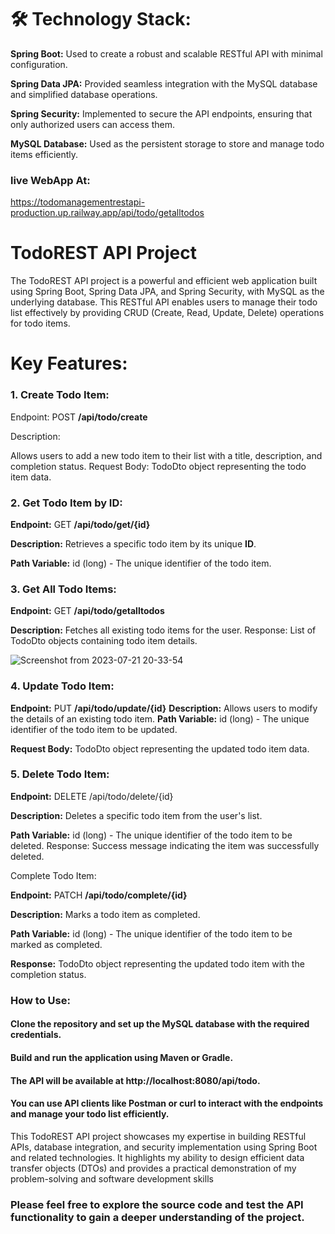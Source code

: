 
# 🛠  Technology Stack:

**Spring Boot:** Used to create a robust and scalable RESTful API with minimal configuration.

**Spring Data JPA:** Provided seamless integration with the MySQL database and simplified database operations.

**Spring Security:** Implemented to secure the API endpoints, ensuring that only authorized users can access them.

**MySQL Database:** Used as the persistent storage to store and manage todo items efficiently.

### live WebApp At:
https://todomanagementrestapi-production.up.railway.app/api/todo/getalltodos

# TodoREST API Project

The TodoREST API project is a powerful and efficient web application built using Spring Boot, Spring Data JPA, and Spring Security, with MySQL as the underlying database. This RESTful API enables users to manage their todo list effectively by providing CRUD (Create, Read, Update, Delete) operations for todo items.

# Key Features:
### 1. Create Todo Item:

Endpoint: POST   **/api/todo/create** 

Description:

Allows users to add a new todo item to their list with a title, description, and completion status.
Request Body: TodoDto object representing the todo item data.

### 2. Get Todo Item by ID:

**Endpoint:** GET **/api/todo/get/{id}**

**Description:** Retrieves a specific todo item by its unique **ID**.

**Path Variable:** id (long) - The unique identifier of the todo item.

### 3. Get All Todo Items:

**Endpoint:** GET **/api/todo/getalltodos**

**Description:** Fetches all existing todo items for the user.
Response: List of TodoDto objects containing todo item details.

![Screenshot from 2023-07-21 20-33-54](https://github.com/shaikhsoheel185/SpringBoot_Blog_Webapp/assets/92295256/501f43ba-20ea-43fd-9a05-f786c99b91af)

### 4. Update Todo Item:

**Endpoint:**  PUT **/api/todo/update/{id}**
**Description:** Allows users to modify the details of an existing todo item.
**Path Variable:** id (long) - The unique identifier of the todo item to be updated.

**Request Body:** TodoDto object representing the updated todo item data.

### 5. Delete Todo Item:

**Endpoint:** DELETE /api/todo/delete/{id}

**Description:** Deletes a specific todo item from the user's list.

**Path Variable:**
 id (long) - The unique identifier of the todo item to be deleted.
Response: Success message indicating the item was successfully deleted.

Complete Todo Item:

**Endpoint:** PATCH  **/api/todo/complete/{id}**

**Description:** Marks a todo item as completed.

**Path Variable:** id (long) - The unique identifier of the todo item to be marked as completed.

**Response:** TodoDto object representing the updated todo item with the completion status.

### How to Use:

#### Clone the repository and set up the MySQL database with the required credentials.

#### Build and run the application using Maven or Gradle.
#### The API will be available at http://localhost:8080/api/todo.

#### You can use API clients like Postman or curl to interact with the endpoints and manage your todo list efficiently.

This TodoREST API project showcases my expertise in building RESTful APIs, database integration, and security implementation using Spring Boot and related technologies. It highlights my ability to design efficient data transfer objects (DTOs) and provides a practical demonstration of my problem-solving and software development skills


### Please feel free to explore the source code and test the API functionality to gain a deeper understanding of the project.